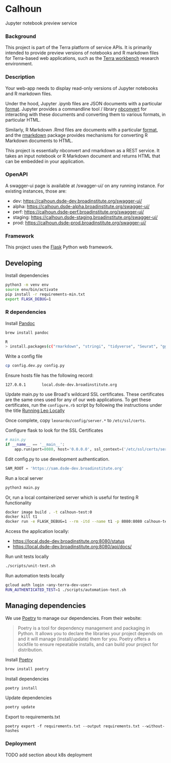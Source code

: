 # Calhoun
Jupyter notebook preview service

### Background
This project is part of the Terra platform of service APIs. It is primarily intended to provide preview versions of notebooks and R markdown files for Terra-based web applications, such as the [Terra workbench](https://www.terra.bio) research environment.

### Description
Your web-app needs to display read-only versions of Jupyter notebooks and R markdown files.

Under the hood, Jupyter .ipynb files are JSON documents with a particular [format](https://nbformat.readthedocs.io). Jupyter provides a commandline tool / library [nbconvert](https://nbconvert.readthedocs.io) for interacting with these documents and converting them to various formats, in particular HTML.

Similarly, R Markdown .Rmd files are documents with a particular [format](https://bookdown.org/yihui/rmarkdown/markdown-document.html), and the [rmarkdown](https://cran.r-project.org/web/packages/rmarkdown/index.html) package provides mechanisms for converting R Markdown documents to HTML.

This project is essentially nbconvert and rmarkdown as a REST service. It takes an input notebook or R Markdown document and returns HTML that can be embedded in your application.

### OpenAPI

A swagger-ui page is available at /swagger-ui/ on any running instance. For existing instances, those are:

* dev: https://calhoun.dsde-dev.broadinstitute.org/swagger-ui/
* alpha: https://calhoun.dsde-alpha.broadinstitute.org/swagger-ui/
* perf: https://calhoun.dsde-perf.broadinstitute.org/swagger-ui/
* staging: https://calhoun.dsde-staging.broadinstitute.org/swagger-ui/
* prod: https://calhoun.dsde-prod.broadinstitute.org/swagger-ui/

### Framework
This project uses the [Flask](https://flask.palletsprojects.com/en/1.1.x/) Python web framework.

## Developing
Install dependencies

```sh
python3 -m venv env
source env/bin/activate
pip install -r requirements-min.txt
export FLASK_DEBUG=1
```

### R dependencies

Install [Pandoc](https://pandoc.org/installing.html)
```sh
brew install pandoc
```

```sh
R
> install.packages(c("rmarkdown", "stringi", "tidyverse", "Seurat", "ggforce"))
```


Write a config file
```sh
cp config.dev.py config.py
```

Ensure hosts file has the following record:
```
127.0.0.1       local.dsde-dev.broadinstitute.org
```

Update main.py to use Broad's wildcard SSL certificates.
These certificates are the same ones used for any of our web applications.
To get these certificates, run the `configure.rb` script by following the instructions under the title [Running Leo Locally](https://broadworkbench.atlassian.net/wiki/spaces/IA/pages/104399223/Callisto+Developer+Handbook#CallistoDeveloperHandbook-RunningLeoLocally)

Once complete, copy `leonardo/config/server.*` to `/etc/ssl/certs`.

Configure flask to look for the SSL Certificates

```py
# main.py
if __name__ == '__main__':
    app.run(port=8080, host='0.0.0.0', ssl_context=('/etc/ssl/certs/server.crt', '/etc/ssl/certs/server.key'))
```

Edit config.py to use development authentication.
``` py
SAM_ROOT = 'https://sam.dsde-dev.broadinstitute.org'
```

Run a local server
```sh
python3 main.py
```

Or, run a local containerized server which is useful for testing R functionality
```sh
docker image build . -t calhoun-test:0
docker kill t1
docker run -e FLASK_DEBUG=1 --rm -itd --name t1 -p 8080:8080 calhoun-test:0
```

Access the application locally:
* https://local.dsde-dev.broadinstitute.org:8080/status
* https://local.dsde-dev.broadinstitute.org:8080/api/docs/

Run unit tests locally
```sh
./scripts/unit-test.sh
```

Run automation tests locally
```sh
gcloud auth login <any-terra-dev-user>
RUN_AUTHENTICATED_TEST=1 ./scripts/automation-test.sh
```

## Managing dependencies

We use [Poetry](https://python-poetry.org/docs/) to manage our dependencies. From their website: 

> Poetry is a tool for dependency management and packaging in Python. It allows you to declare the libraries your project depends on and it will manage (install/update) them for you. Poetry offers a lockfile to ensure repeatable installs, and can build your project for distribution.


Install [Poetry](https://python-poetry.org/docs/)

```sh
brew install poetry
```

Install dependencies
```sh
poetry install
```

Update dependencies
```sh
poetry update
```

Export to requirements.txt
```
poetry export -f requirements.txt --output requirements.txt --without-hashes
```

### Deployment

TODO add section about k8s deployment
